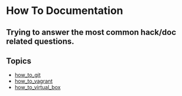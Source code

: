 # How To Documentation

## Trying to answer the most common hack/doc related questions.

## Topics

* [how_to_git](https://github.com/Islandora-Collaboration-Group/icg_information/blob/master/how_to_documentation/how_to_git.md)
* [how_to_vagrant](https://github.com/Islandora-Collaboration-Group/icg_information/blob/master/how_to_documentation/how_to_vagrant.md)
* [how_to_virtual_box](https://github.com/Islandora-Collaboration-Group/icg_information/blob/master/how_to_documentation/how_to_virtual_box.md)


